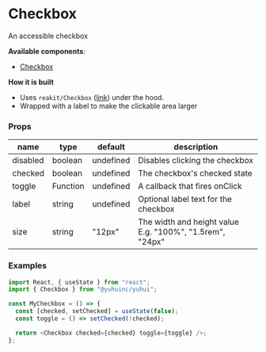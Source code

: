 # Checkbox

An accessible checkbox

**Available components**:

- [Checkbox](#checkbox)

**How it is built**

- Uses `reakit/Checkbox` ([link](https://reakit.io/docs/checkbox/)) under the hood.
- Wrapped with a label to make the clickable area larger

### Props

| name     | type     | default   | description                                              |
| -------- | -------- | --------- | -------------------------------------------------------- |
| disabled | boolean  | undefined | Disables clicking the checkbox                           |
| checked  | boolean  | undefined | The checkbox's checked state                             |
| toggle   | Function | undefined | A callback that fires onClick                            |
| label    | string   | undefined | Optional label text for the checkbox                     |
| size     | string   | "12px"    | The width and height value E.g. "100%", "1.5rem", "24px" |

### Examples

```javascript
import React, { useState } from "react";
import { Checkbox } from "@yuhuinc/yuhui";

const MyCheckbox = () => {
  const [checked, setChecked] = useState(false);
  const toggle = () => setChecked(!checked);

  return <Checkbox checked={checked} toggle={toggle} />;
};
```
